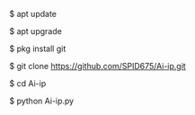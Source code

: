 $ apt update 

$ apt upgrade 

$ pkg install git 

$ git clone https://github.com/SPID675/Ai-ip.git

$ cd Ai-ip

$ python Ai-ip.py
